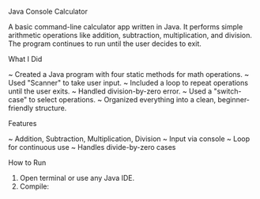 Java Console Calculator

A basic command-line calculator app written in Java.
It performs simple arithmetic operations like addition, subtraction, multiplication, and division.
The program continues to run until the user decides to exit.

What I Did

~ Created a Java program with four static methods for math operations.
~ Used "Scanner" to take user input.
~ Included a loop to repeat operations until the user exits.
~ Handled division-by-zero error.
~ Used a "switch-case" to select operations.
~ Organized everything into a clean, beginner-friendly structure.


Features

~ Addition, Subtraction, Multiplication, Division
~ Input via console
~ Loop for continuous use
~ Handles divide-by-zero cases


How to Run

1. Open terminal or use any Java IDE.
2. Compile:

